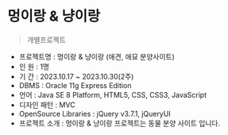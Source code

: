 멍이랑 & 냥이랑
==============
> 개별프로젝트

- 프로젝트명 : 멍이랑 & 냥이랑 (애견, 애묘 분양사이트) <br>
- 인 원 : 1명 <br>
- 기 간 : 2023.10.17 ~ 2023.10.30(2주) <br>
- DBMS : Oracle 11g Express Edition <br>
- 언어 : Java SE 8 Platform, HTML5, CSS, CSS3, JavaScript <br>
- 디자인 패턴 : MVC <br>
- OpenSource Libraries : jQuery v3.7.1, jQueryUI <br>
- 프로젝트 소개 : 멍이랑 & 냥이랑 프로젝트는 동물 분양 사이트 입니다. <br>